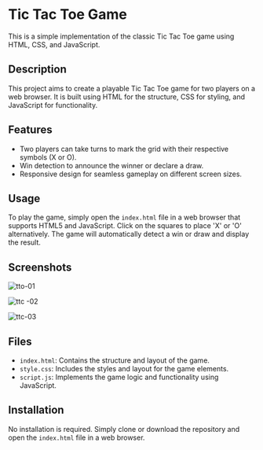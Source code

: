 # Tic Tac Toe Game

This is a simple implementation of the classic Tic Tac Toe game using HTML, CSS, and JavaScript.

## Description

This project aims to create a playable Tic Tac Toe game for two players on a web browser. It is built using HTML for the structure, CSS for styling, and JavaScript for functionality.

## Features

- Two players can take turns to mark the grid with their respective symbols (X or O).
- Win detection to announce the winner or declare a draw.
- Responsive design for seamless gameplay on different screen sizes.

## Usage

To play the game, simply open the `index.html` file in a web browser that supports HTML5 and JavaScript. Click on the squares to place 'X' or 'O' alternatively. The game will automatically detect a win or draw and display the result.

## Screenshots


![tto-01](https://github.com/ShreyasM-codes/Tic-Tac-Toe/assets/137000011/e91f6530-a469-4522-baab-325ff131a159)

![ttc -02](https://github.com/ShreyasM-codes/Tic-Tac-Toe/assets/137000011/8e231234-4731-42f6-9288-23897a777966)

![ttc-03](https://github.com/ShreyasM-codes/Tic-Tac-Toe/assets/137000011/988bcde4-bc04-46c4-a81a-2579a4995c88)

## Files

- `index.html`: Contains the structure and layout of the game.
- `style.css`: Includes the styles and layout for the game elements.
- `script.js`: Implements the game logic and functionality using JavaScript.

## Installation

No installation is required. Simply clone or download the repository and open the `index.html` file in a web browser.
